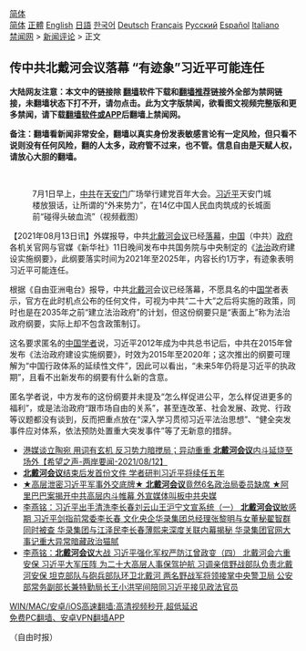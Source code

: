  <!-- 面包屑导航 --> <div class="breadcrumb"><!-- GTranslate: https://gtranslate.io/ -->  <div class="switcher notranslate">  <div class="selected">  <a href="#" onclick="return false;"> 简体</a>  </div>  <div class="option">  <a href="https://www.bannedbook.org" onclick="doGTranslate('zh-CN|zh-CN');jQuery('div.switcher div.selected a').html(jQuery(this).html());return false;" title="简体中文" class="nturl selected"> 简体</a>  <a href="https://www.bannedbook.org/zh-tw/" onclick="doGTranslate('zh-CN|zh-TW');jQuery('div.switcher div.selected a').html(jQuery(this).html());return false;" title="繁體中文" class="nturl"> 正體</a>  <a href="https://www.bannedbook.org/en/" onclick="doGTranslate('zh-CN|en');jQuery('div.switcher div.selected a').html(jQuery(this).html());return false;" title="English" class="nturl"> English</a>  <a href="https://www.bannedbook.org/ja/" onclick="doGTranslate('zh-CN|ja');jQuery('div.switcher div.selected a').html(jQuery(this).html());return false;" title="日本語" class="nturl"> 日語</a>  <a href="https://www.bannedbook.org/ko/" onclick="doGTranslate('zh-CN|ko');jQuery('div.switcher div.selected a').html(jQuery(this).html());return false;" title="한국어" class="nturl"> 한국어</a>  <a href="https://www.bannedbook.org/de/" onclick="doGTranslate('zh-CN|de');jQuery('div.switcher div.selected a').html(jQuery(this).html());return false;" title="Deutsch" class="nturl"> Deutsch</a>  <a href="https://www.bannedbook.org/fr/" onclick="doGTranslate('zh-CN|fr');jQuery('div.switcher div.selected a').html(jQuery(this).html());return false;" title="Français" class="nturl"> Français</a>  <a href="https://www.bannedbook.org/ru/" onclick="doGTranslate('zh-CN|ru');jQuery('div.switcher div.selected a').html(jQuery(this).html());return false;" title="Русский" class="nturl"> Русский</a>  <a href="https://www.bannedbook.org/es/" onclick="doGTranslate('zh-CN|es');jQuery('div.switcher div.selected a').html(jQuery(this).html());return false;" title="Español" class="nturl"> Español</a>  <a href="https://www.bannedbook.org/it/" onclick="doGTranslate('zh-CN|it');jQuery('div.switcher div.selected a').html(jQuery(this).html());return false;" title="Italiano" class="nturl"> Italiano</a>  </div>  </div>      <div class='breadcrumb-sub'><!-- Breadcrumb NavXT 6.3.0 --> <a href="https://www.bannedbook.org/" class="home">禁闻网</a> &gt; <a href="https://www.bannedbook.org/bnews/comments/" class="category">新闻评论</a> &gt; 正文</div></div><h2>传中共北戴河会议落幕 “有迹象”习近平可能连任</h2> <p class="notice"><b>大陆网友注意：本文中的链接除 <a href="https://github.com/bannedbook/fanqiang" >翻墙</a>软件下载和<a href="https://github.com/killgcd/justmysocks/blob/master/README.md">翻墙推荐</a>链接外全部为禁网链接，未翻墙状态下打不开，请勿点击。此为文字版禁闻，欲看图文视频完整版和更多禁闻，请下载<a href="https://github.com/bannedbook/fanqiang">翻墙软件或APP</a>后翻墙上禁闻网。</p><p>备注：翻墙看新闻非常安全，翻墙以真实身份发表敏感言论有一定风险，但只看不说则没有任何风险，翻的人太多，政府管不过来，也不管。信息自由是天赋人权，请放心大胆的翻墙。</b></p>  <div class="entry"> <br /> <figure><a href="https://i1.wp.com/upload-images-bucket-v64rleca837do.s3.eu-west-1.amazonaws.com/wp-content/uploads/2021/07/01141156/Screen-Shot-2021-07-01-at-10.09.45.png?fit=870%2C412&#038;ssl=1" data-caption="7月1日早上，中共在天安门广场举行建党百年大会。习近平天安门城楼放狠话，让所谓的“外来势力”，在14亿中国人民血肉筑成的长城面前“碰得头破血流”（视频截图）"></a><figcaption class="wp-caption-text">7月1日早上，<a href="https://www.bannedbook.org/bnews/tag/%e4%b8%ad%e5%85%b1/" class="st_tag internal_tag" rel="tag" title="标签 中共 下的日志">中共</a>在<a href="https://www.bannedbook.org/bnews/tag/%e5%a4%a9%e5%ae%89%e9%97%a8/" class="st_tag internal_tag" rel="tag" title="标签 天安门 下的日志">天安门</a>广场举行建党百年大会。<a href="https://www.bannedbook.org/bnews/tag/%e4%b9%a0%e8%bf%91%e5%b9%b3/" class="st_tag internal_tag" rel="tag" title="标签 习近平 下的日志">习近平</a>天安门城楼放狠话，让所谓的“外来势力”，在14亿中国人民血肉筑成的长城面前“碰得头破血流”（视频截图）</figcaption></figure> <p>【2021年08月13日讯】外媒报导，中共<a href="https://www.bannedbook.org/bnews/tag/%e5%8c%97%e6%88%b4%e6%b2%b3%e4%bc%9a%e8%ae%ae/" class="st_tag internal_tag" rel="tag" title="标签 北戴河会议 下的日志">北戴河会议</a>已经<a href="https://www.bannedbook.org/bnews/tag/%E8%90%BD%E5%B9%95/" class="st_tag internal_tag" rel="tag" title="标签 落幕 下的日志">落幕</a>，<span class='wp_keywordlink_affiliate'><a href="https://www.bannedbook.org/" title="中国" target="_blank">中国</a></span>（中共）<a href="https://www.bannedbook.org/bnews/tag/%e6%94%bf%e5%ba%9c/" class="st_tag internal_tag" rel="tag" title="标签 政府 下的日志">政府</a>各机关官网与官媒《新华社》11日晚间发布中共国务院与中央制定的《<a href="https://www.bannedbook.org/bnews/tag/%e6%b3%95%e6%b2%bb/" class="st_tag internal_tag" rel="tag" title="标签 法治 下的日志">法治</a>政府建设实施纲要》，此纲要落实时间为2021年至2025年，内容长约1万字，有迹象表明习近平可能连任。</p> <p>根据《自由亚洲电台》报导，中共<a href="https://www.bannedbook.org/bnews/tag/%E5%8C%97%E6%88%B4%E6%B2%B3/" class="st_tag internal_tag" rel="tag" title="标签 北戴河 下的日志">北戴河</a>会议已经落幕，不愿具名的中<span class='wp_keywordlink'><a href="https://www.bannedbook.org/forum24/" title="国学传统文化禁书" target="_blank">国学</a></span>者表示，官方在此时机点公布的任何文件，可视为中共“二十大”之后将实施的政策，同时也是在2035年之前“建立法治政府”的计划，但这份纲要只是“表面上”称为法治政府纲要，实际上却不包含政策制订。</p>  <p>这名要求匿名的<a href="https://www.bannedbook.org/bnews/tag/%E4%B8%AD%E5%9B%BD%E5%AD%A6%E8%80%85/" class="st_tag internal_tag" rel="tag" title="标签 中国学者 下的日志">中国学者</a>说，习近平2012年成为中共总书记后，中共在2015年曾发布《法治政府建设实施纲要》，时效为2015年至2020年；这次推出的纲要可理解为“中国行政体系的延续性文件”，因此可以看出，“未来5年仍将是习近平的执政期”，且看不出新发布的纲要有什么新的含意。</p> <p>匿名学者说，中方发布的这份纲要并未提及“怎么样促进公平，怎么样促进更多的福利”，或是法治政府“跟市场自由的关系”，甚至连改革、社会发展、政党、行政等议题都没有谈到，反而把重点放在“深入学习贯彻习近平法治思想”、“健全突发事件应对体系，依法预防处置重大突发事件”等了无新意的措辞。</p>  <ul class='op-related-articles' title='相关阅读'> <li><a href='https://www.bannedbook.org/bnews/comments/20210812/1605116.html' target='_blank'>港媒谈立陶宛 用词有玄机 反习势力暗搅局；异动重重 <b>北戴河会议</b>内斗延烧至场外【希望之声-两岸要闻-2021/08/12】</a></li> <li><a href='https://www.bannedbook.org/bnews/headline/20210812/1605078.html' target='_blank'><b>北戴河会议</b>结束后发首份文件 学者研判习近平将续任五年</a></li> <li><a href='https://www.bannedbook.org/bnews/bannedvideo/20210811/1604377.html' target='_blank'>★高层泄密习近平军事外交底牌★ <b>北戴河会议</b>竟然6名政治局委员缺席 ★阿里巴巴案揭开中共高层内斗帷幕 外宣媒体叫板中共央媒</a></li> <li><a href='https://www.bannedbook.org/bnews/comments/20210810/1603802.html' target='_blank'>李燕铭：习近平出手清洗李长春刘云山王沪宁文宣系统（一） <b>北戴河会议</b>敏感期 习近平剑指前常委李长春 文化央企华录集团总经理张黎明与女董秘翟智群同时被查 华录集团与江泽民李长春薄熙来深度关联内幕揭秘 华录集团官网大事记重大异常暗藏政治猫腻</a></li> <li><a href='https://www.bannedbook.org/bnews/comments/20210809/1602985.html' target='_blank'>李燕铭：<b>北戴河会议</b>大战 习近平强化军权严防江曾政变（四） 北戴河会六重安保 习近平大军压阵 为二十大高层人事保驾护航 习调亲信野战部队负责北戴河安保 坦克部队与砲兵部队环卫北戴河 两名野战军将领接掌中央警卫局 公安部常务副部长兼特勤局长王小洪罕间陪同习近平接见政法官员</a></li> </ul> <p class="texttj"> <a href="https://github.com/bannedbook/fanqiang/wiki/V2ray%E6%9C%BA%E5%9C%BA" target="_blank">WIN/MAC/安卓/iOS高速翻墙:高清视频秒开,超低延迟</a><br/> <a href="https://github.com/bannedbook/fanqiang/wiki/%E7%A6%81%E9%97%BB%E7%BD%91%E5%AE%89%E5%8D%93%E7%BF%BB%E5%A2%99%E6%96%B0%E9%97%BBAPP" target="_blank">免费PC翻墙、安卓VPN翻墙APP</a></p><p>（自由时报）</p> <a name='sharetosocial'></a>  <div style="margin-bottom:5px;padding-bottom:5px;clear:both"> <div id="archive-pix-1" class="banner-ads"> <!-- AuctionX Display platform tag START --> <div id="26318x728x90x621x_ADSLOT2" clicktrack="%%CLICK_URL_ESC%%"></div> <!-- AuctionX Display platform tag END --> </div> <div id="archive-pix-2" class="banner-ads"> <!-- AuctionX Display platform tag START --> <div id="26315x300x250x621x_ADSLOT2" clicktrack="%%CLICK_URL_ESC%%"></div> <!-- AuctionX Display platform tag END --> </div> </div>  <div id="archive-pix-1" class="banner-ads"> <!-- AuctionX Display platform tag START --> <div id="26318x728x90x621x_ADSLOT3" clicktrack="%%CLICK_URL_ESC%%"></div> <!-- AuctionX Display platform tag END --> </div> </div><!--END ENTRY--> 